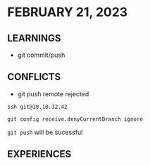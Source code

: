 # FEBRUARY 21, 2023

## LEARNINGS

- git commit/push

## CONFLICTS

- git push remote rejected

`ssh git@10.10.32.42`

`git config receive.denyCurrentBranch ignore`

`git push` will be sucessful

## EXPERIENCES